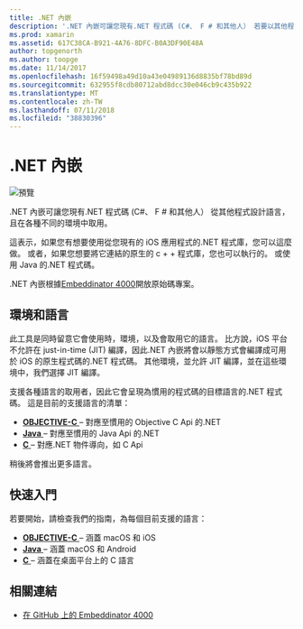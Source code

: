```yaml
---
title: .NET 內嵌
description: '.NET 內嵌可讓您現有.NET 程式碼 (C#、 F # 和其他人） 若要以其他程式設計語言撰寫的程式碼可使用。'
ms.prod: xamarin
ms.assetid: 617C38CA-B921-4A76-8DFC-B0A3DF90E48A
author: topgenorth
ms.author: toopge
ms.date: 11/14/2017
ms.openlocfilehash: 16f59498a49d10a43e04989136d8835bf78bd89d
ms.sourcegitcommit: 632955f8cdb80712abd8dcc30e046cb9c435b922
ms.translationtype: MT
ms.contentlocale: zh-TW
ms.lasthandoff: 07/11/2018
ms.locfileid: "38830396"
---
```

# <a name="net-embedding"></a>.NET 內嵌

![預覽](~/media/shared/preview.png)

.NET 內嵌可讓您現有.NET 程式碼 (C#、 F # 和其他人） 從其他程式設計語言，且在各種不同的環境中取用。

這表示，如果您有想要使用從您現有的 iOS 應用程式的.NET 程式庫，您可以這麼做。   或者，如果您想要將它連結的原生的 c + + 程式庫，您也可以執行的。   或使用 Java 的.NET 程式碼。

.NET 內嵌根據[Embeddinator 4000](https://github.com/mono/Embeddinator-4000)開放原始碼專案。

## <a name="environments-and-languages"></a>環境和語言

此工具是同時留意它會使用時，環境，以及會取用它的語言。   比方說，iOS 平台不允許在 just-in-time (JIT) 編譯，因此.NET 內嵌將會以靜態方式會編譯成可用於 iOS 的原生程式碼的.NET 程式碼。  其他環境，並允許 JIT 編譯，並在這些環境中，我們選擇 JIT 編譯。

支援各種語言的取用者，因此它會呈現為慣用的程式碼的目標語言的.NET 程式碼。   這是目前的支援語言的清單：

- [**OBJECTIVE-C** ](objective-c/index.md) – 對應至慣用的 Objective C Api 的.NET
- [**Java** ](android/index.md) – 對應至慣用的 Java Api 的.NET
- [**C** ](get-started/c.md) – 對應.NET 物件導向，如 C Api

稍後將會推出更多語言。

## <a name="getting-started"></a>快速入門

若要開始，請檢查我們的指南，為每個目前支援的語言：

- [**OBJECTIVE-C** ](get-started/objective-c/index.md) – 涵蓋 macOS 和 iOS
- [**Java** ](get-started/java/index.md) – 涵蓋 macOS 和 Android
- [**C** ](get-started/c.md) – 涵蓋在桌面平台上的 C 語言

## <a name="related-links"></a>相關連結

- [在 GitHub 上的 Embeddinator 4000](https://github.com/mono/Embeddinator-4000)
